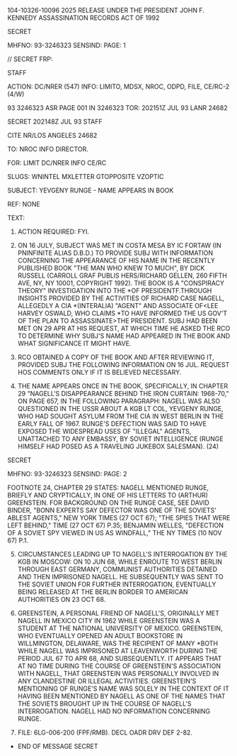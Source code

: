 104-10326-10096 2025 RELEASE UNDER THE PRESIDENT JOHN F. KENNEDY ASSASSINATION RECORDS ACT OF 1992

SECRET

MHFNO: 93-3246323 SENSIND: PAGE: 1

// SECRET FRP:

STAFF

ACTION: DC/NRER (547) INFO: LIMITO, MDSX, NROC, ODPD, FILE, CE/RC-2 (4/W)

93 3246323 ASR PAGE 001 IN 3246323
 TOR: 202151Z JUL 93 LANR 24682

SECRET 202148Z JUL 93 STAFF

CITE NR/LOS ANGELES 24682

TO: NROC INFO DIRECTOR.

FOR: LIMIT DC/NRER INFO CE/RC

SLUGS: WNINTEL MXLETTER GTOPPOSITE VZOPTIC

SUBJECT: YEVGENY RUNGE - NAME APPEARS IN BOOK

REF: NONE

TEXT:

1. ACTION REQUIRED: FYI.

2. ON 16 JULY, SUBJECT WAS MET IN COSTA MESA BY IC FORTAW
(IN PNINFINITE ALIAS D.B.D.) TO PROVIDE SUBJ WITH INFORMATION
CONCERNING THE APPEARANCE OF HIS NAME IN THE RECENTLY PUBLISHED BOOK
"THE MAN WHO KNEW TO MUCH", BY DICK RUSSELL (CARROLL GRAF PUBLIS
HERS/RICHARD GELLEN, 260 FIFTH AVE, NY, NY 10001, COPYRIGHT 1992).
THE BOOK IS A "CONSPIRACY THEORY" INVESTIGATION INTO THE
*<ASSASSINATION>OF PRESIDENT<JOHN>F.<KENNEDY>THROUGH INSIGHTS
PROVIDED BY THE ACTIVITIES OF RICHARD CASE NAGELL, ALLEGEDLY A CIA
*(INTERALIA) "AGENT" AND ASSOCIATE OF<LEE HARVEY OSWALD, WHO CLAIMS
*TO HAVE INFORMED THE US GOV'T OF THE PLAN TO ASSASSINATE>THE
PRESIDENT. SUBJ HAD BEEN MET ON 29 APR AT HIS REQUEST, AT WHICH
TIME HE ASKED THE RCO TO DETERMINE WHY SUBJ'S NAME HAD APPEARED IN
THE BOOK AND WHAT SIGNIFICANCE IT MIGHT HAVE.

3. RCO OBTAINED A COPY OF THE BOOK AND AFTER REVIEWING IT,
PROVIDED SUBJ THE FOLLOWING INFORMATION ON 16 JUL. REQUEST HOS
COMMENTS ONLY IF IT IS BELIEVED NECESSARY.

4. THE NAME APPEARS ONCE IN THE BOOK, SPECIFICALLY, IN
CHAPTER 29 "NAGELL'S DISAPPEARANCE BEHIND THE IRON CURTAIN:
1968-70," ON PAGE 657, IN THE FOLLOWING PARAGRAPH:
NAGELL WAS ALSO QUESTIONED IN THE USSR ABOUT A KGB LT COL,
YEVGENY RUNGE, WHO HAD SOUGHT ASYLUM FROM THE CIA IN WEST
BERLIN IN THE EARLY FALL OF 1967. RUNGE'S DEFECTION WAS SAID TO
HAVE EXPOSED THE WIDESPREAD USES OF "ILLEGAL" AGENTS, UNATTACHED
TO ANY EMBASSY, BY SOVIET INTELLIGENCE (RUNGE HIMSELF HAD
POSED AS A TRAVELING JUKEBOX SALESMAN). (24)

SECRET

MHFNO: 93-3246323 SENSIND: PAGE: 2

FOOTNOTE 24, CHAPTER 29 STATES: NAGELL MENTIONED RUNGE, BRIEFLY AND
CRYPTICALLY, IN ONE OF HIS LETTERS TO (ARTHUR) GREENSTEIN. FOR
BACKGROUND ON THE RUNGE CASE, SEE DAVID BINDER, "BONN EXPERTS SAY
DEFECTOR WAS ONE OF THE SOVIETS' ABLEST AGENTS," NEW YORK TIMES (27
OCT 67); "THE SPIES THAT WERE LEFT BEHIND," TIME (27 OCT 67)
P.35; BENJAMIN WELLES, "DEFECTION OF A SOVIET SPY VIEWED IN US AS
WINDFALL," THE NY TIMES (10 NOV 67) P.1.

5. CIRCUMSTANCES LEADING UP TO NAGELL'S INTERROGATION BY THE
KGB IN MOSCOW: ON 10 JUN 68, WHILE ENROUTE TO WEST BERLIN THROUGH
EAST GERMANY, COMMUNIST AUTHORITIES DETAINED AND THEN IMPRISONED
NAGELL. HE SUBSEQUENTLY WAS SENT TO THE SOVIET UNION FOR FURTHER
INTERROGATION, EVENTUALLY BEING RELEASED AT THE BERLIN BORDER TO
AMERICAN AUTHORITIES ON 23 OCT 68.

6. GREENSTEIN, A PERSONAL FRIEND OF NAGELL'S, ORIGINALLY MET
NAGELL IN MEXICO CITY IN 1962 WHILE GREENSTEIN WAS A STUDENT AT THE
NATIONAL UNIVERSITY OF MEXICO. GREENSTEIN, WHO EVENTUALLY OPENED AN
ADULT BOOKSTORE IN WILLMINGTON, DELAWARE, WAS THE RECIPIENT OF MANY
*<LETTERS FROM NAGELL CONCERNING THE KENNEDY ASSASSINATION>BOTH WHILE
NAGELL WAS IMPRISONED AT LEAVENWORTH DURING THE PERIOD JUL 67 TO APR
68, AND SUBSEQUENTLY. IT APPEARS THAT AT NO TIME DURING THE COURSE
OF GREENSTEIN'S ASSOCIATION WITH NAGELL, THAT GREENSTEIN WAS
PERSONALLY INVOLVED IN ANY CLANDESTINE OR ILLEGAL ACTIVITIES.
GREENSTEIN'S MENTIONING OF RUNGE'S NAME WAS SOLELY IN THE CONTEXT OF
IT HAVING BEEN MENTIONED BY NAGELL AS ONE OF THE NAMES THAT THE
SOVIETS BROUGHT UP IN THE COURSE OF NAGELL'S INTERROGATION. NAGELL
HAD NO INFORMATION CONCERNING RUNGE.

7. FILE: 6LG-006-200 (FPF/RMB). DECL OADR DRV DEF 2-82.
* END OF MESSAGE
SECRET
